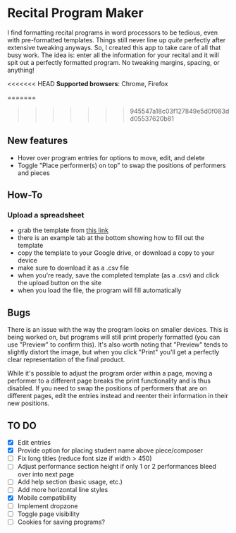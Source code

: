 # Recital Program Maker
I find formatting recital programs in word processors to be tedious, even with pre-formatted templates. Things still never line up *quite* perfectly after extensive tweaking anyways. So, I created this app to take care of all that busy work. The idea is: enter all the information for your recital and it will spit out a perfectly formatted program. No tweaking margins, spacing, or anything! 


<<<<<<< HEAD
**Supported browsers**: Chrome, Firefox


=======
>>>>>>> 945547a18c03f127849e5d0f083dd05537620b81
## New features
- Hover over program entries for options to move, edit, and delete
- Toggle "Place performer(s) on top" to swap the positions of performers and pieces


## How-To
### Upload a spreadsheet
- grab the template from [this link](https://docs.google.com/spreadsheets/d/1CK7CRbGqo_S3vZ2KLCFBSKyBFl5XKLUXu73X-q1-2aI/edit#gid=0)
- there is an example tab at the bottom showing how to fill out the template
- copy the template to your Google drive, or download a copy to your device
- make sure to download it as a .csv file
- when you're ready, save the completed template (as a .csv) and click the upload button on the site
- when you load the file, the program will fill automatically


## Bugs
There is an issue with the way the program looks on smaller devices. This is being worked on, but programs will still print properly formatted (you can use "Preview" to confirm this). It's also worth noting that "Preview" tends to slightly distort the image, but when you click "Print" you'll get a perfectly clear representation of the final product.

While it's possible to adjust the program order within a page, moving a performer to a different page breaks the print functionality and is thus disabled. If you need to swap the positions of performers that are on different pages, edit the entries instead and reenter their information in their new positions.


## TO DO
- [x] Edit entries
- [x] Provide option for placing student name above piece/composer
- [ ] Fix long titles (reduce font size if width > 450)
- [ ] Adjust performance section height if only 1 or 2 performances bleed over into next page
- [ ] Add help section (basic usage, etc.)
- [ ] Add more horizontal line styles
- [x] Mobile compatibility
- [ ] Implement dropzone
- [ ] Toggle page visibility
- [ ] Cookies for saving programs?
